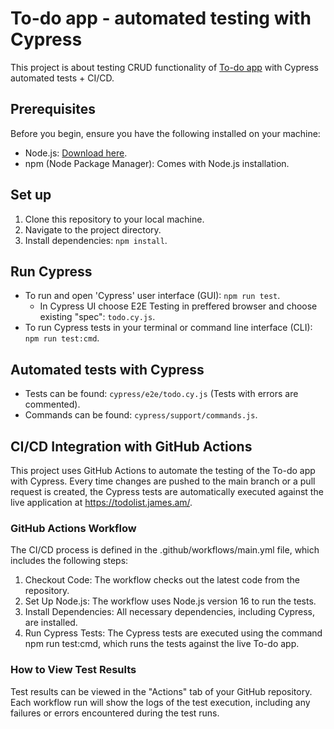 # To-do app - automated testing with Cypress
 
This project is about testing CRUD functionality of <a href="https://todolist.james.am/">To-do app</a> with Cypress automated tests + CI/CD.

## Prerequisites

Before you begin, ensure you have the following installed on your machine:

- Node.js: [Download here](https://nodejs.org/).
- npm (Node Package Manager): Comes with Node.js installation.

## Set up 

1. Clone this repository to your local machine.
2. Navigate to the project directory.
3. Install dependencies: `npm install`.

## Run Cypress

- To run and open 'Cypress' user interface (GUI):  `npm run test`. 
  - In Cypress UI choose E2E Testing in preffered browser and choose existing "spec": `todo.cy.js`.
- To run Cypress tests in your terminal or command line interface (CLI): `npm run test:cmd`. 

## Automated tests with Cypress

- Tests can be found: `cypress/e2e/todo.cy.js` (Tests with errors are commented).
- Commands can be found: `cypress/support/commands.js`.


## CI/CD Integration with GitHub Actions

This project uses GitHub Actions to automate the testing of the To-do app with Cypress. Every time changes are pushed to the main branch or a pull request is created, the Cypress tests are automatically executed against the live application at https://todolist.james.am/.

### GitHub Actions Workflow
The CI/CD process is defined in the .github/workflows/main.yml file, which includes the following steps:

1. Checkout Code: The workflow checks out the latest code from the repository.
2. Set Up Node.js: The workflow uses Node.js version 16 to run the tests.
3. Install Dependencies: All necessary dependencies, including Cypress, are installed.
4. Run Cypress Tests: The Cypress tests are executed using the command npm run test:cmd, which runs the tests against the live To-do app.

### How to View Test Results
Test results can be viewed in the "Actions" tab of your GitHub repository. Each workflow run will show the logs of the test execution, including any failures or errors encountered during the test runs.
